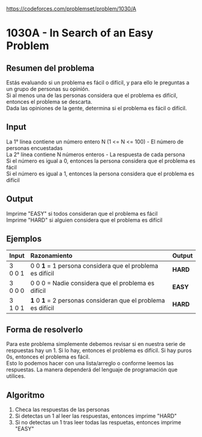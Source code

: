 https://codeforces.com/problemset/problem/1030/A

# 1030A - In Search of an Easy Problem

## Resumen del problema
Estás evaluando si un problema es fácil o difícil, y para ello le preguntas a un grupo de personas su opinión. \
Si al menos una de las personas considera que el problema es difícil, entonces el problema se descarta. \
Dada las opiniones de la gente, determina si el problema es fácil o difícil.

## Input
La 1° línea contiene un número entero N (1 <= N <= 100) - El número de personas encuestadas \
La 2° línea contiene N números enteros - La respuesta de cada persona \
Si el número es igual a 0, entonces la persona considera que el problema es fácil \
Si el número es igual a 1, entonces la persona considera que el problema es difícil

## Output
Imprime "EASY" si todos consideran que el problema es fácil \
Imprime "HARD" si alguien considera que el problema es difícil

## Ejemplos
| Input         | Razonamiento  | Output    |
| ------------- | :------------ | --------- |
| 3 <br> 0 0 1  | 0 0 **1** = 1 persona considera que el problema es difícil        | **HARD**          |
| 3 <br> 0 0 0  | 0 0 0 = Nadie considera que el problema es difícil                | **EASY**          |
| 3 <br> 1 0 1  | **1** 0 **1** = 2 personas consideran que el problema es difícil  | **HARD**          |

## Forma de resolverlo
Para este problema simplemente debemos revisar si en nuestra serie de respuestas hay un 1. Si lo hay, entonces el problema es difícil. Si hay puros 0s, entonces el problema es fácil. \
Esto lo podemos hacer con una lista/arreglo o conforme leemos las respuestas. La manera dependerá del lenguaje de programación que utilices.

## Algoritmo
1) Checa las respuestas de las personas
2) Si detectas un 1 al leer las respuestas, entonces imprime "HARD"
3) Si no detectas un 1 tras leer todas las respuetas, entonces imprime "EASY"
